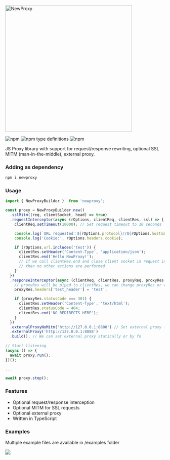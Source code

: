 <img src="https://sannysoft.com/other/newproxy-logo.png" alt="NewProxy" width="400">


![npm](https://img.shields.io/npm/dm/newproxy)
![npm type definitions](https://img.shields.io/npm/types/newproxy)
![npm](https://img.shields.io/npm/v/newproxy)

JS Proxy library with support for request/response rewriting, optional SSL MITM (man-in-the-middle), external proxy.


### Adding as dependency

```bash
npm i newproxy
```

### Usage

```js
import { NewProxyBuilder }  from 'newproxy';

const proxy = NewProxyBuilder.new()
  .sslMitm((req, clientSocket, head) => true)
  .requestInterceptor(async (rOptions, clientReq, clientRes, ssl) => {
    clientReq.setTimeout(10000); // Set request timeout to 10 seconds

    console.log(`URL requested：${rOptions.protocol}//${rOptions.hostname}:${rOptions.port}`);
    console.log('Cookie:', rOptions.headers.cookie);

    if (rOptions.url.includes('test')) {
      clientRes.setHeader('Content-Type', 'application/json');
      clientRes.end('Hello NewProxy!');
      // If we call clientRes.end and close client socket in request interception
      // then no other actions are performed
    }
  })
  .responseInterceptor(async (clientReq, clientRes, proxyReq, proxyRes, ssl) => {
    // proxyRes will be piped to clientRes, we can change proxyRes or write to clientRes directly here
    proxyRes.headers['test_header'] = 'test';

    if (proxyRes.statusCode === 301) {
      clientRes.setHeader('Content-Type', 'text/html');
      clientRes.statusCode = 404;
      clientRes.end('NO REDIRECTS HERE');
    }
  })
  .externalProxyNoMitm('http://127.0.0.1:8800') // Set external proxy for non-MITM SSL requests
  .externalProxy('http://127.0.0.1:8888')
  .build(); // We can set external proxy statically or by fn
  
// Start listening 
(async () => {
  await proxy.run();
})();

...

await proxy.stop();
```

### Features

 - Optional request/response interception
 - Optional MITM for SSL requests
 - Optional external proxy
 - Written in TypeScript
 
### Examples
 
 Multiple example files are available in /examples folder

<img src="https://api.segment.io/v1/pixel/page?data=eyJ3cml0ZUtleSI6ICJMQUtuOW9HN1lhM2JRSEZNQXBnOGlFYk92U0VCdUdrQSIsICJhbm9ueW1vdXNJZCI6IjEifQ==">
